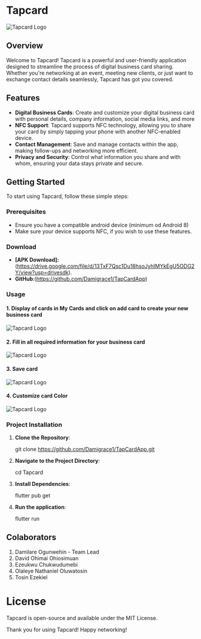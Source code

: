 # Tapcard

![Tapcard Logo](assets/images/app_logo.png)

## Overview

Welcome to Tapcard! Tapcard is a powerful and user-friendly application designed to streamline the process of digital business card sharing. Whether you're networking at an event, meeting new clients, or just want to exchange contact details seamlessly, Tapcard has got you covered.

## Features

- **Digital Business Cards**: Create and customize your digital business card with personal details, company information, social media links, and more
- **NFC Support**: Tapcard supports NFC technology, allowing you to share your card by simply tapping your phone with another NFC-enabled device.
- **Contact Management**: Save and manage contacts within the app, making follow-ups and networking more efficient.
- **Privacy and Security**: Control what information you share and with whom, ensuring your data stays private and secure.


## Getting Started

To start using Tapcard, follow these simple steps:

### Prerequisites

- Ensure you have a compatible android device (minimum od Android 8)
- Make sure your device supports NFC, if you wish to use these features.

### Download

- **[APK Download]:** (https://drive.google.com/file/d/13TxF7Qsc1Du18hsoJyhIMYkEgU5ODG2Y/view?usp=drivesdk).
- **GitHub**:(https://github.com/Damigrace1/TapCardApp)

### Usage

#### 1. Display of cards in My Cards and click on add card to create your new business card
![Tapcard Logo](assets/images/screenshots/1.png)


#### 2. Fill in all required information for your business card
![Tapcard Logo](assets/images/screenshots/2.png)

#### 3. Save card
![Tapcard Logo](assets/images/screenshots/3.png)

#### 4.  Customize card Color
![Tapcard Logo](assets/images/screenshots/4.png)





### Project Installation

1. **Clone the Repository**:
   
   git clone https://github.com/Damigrace1/TapCardApp.git

2.  **Navigate to the Project Directory**:
    
    cd Tapcard

3. **Install Dependencies**:
  
    flutter pub get

4. **Run the application**:
   
    flutter run



## Colaborators

1. Damilare Ogunwehin - Team Lead
2. David Ohimai Ohiosimuan
3. Ezeukwu Chukwudumebi
4. Olaleye Nathaniel Oluwatosin
5. Tosin Ezekiel

# License

Tapcard is open-source and available under the MIT License.

Thank you for using Tapcard! Happy networking!

